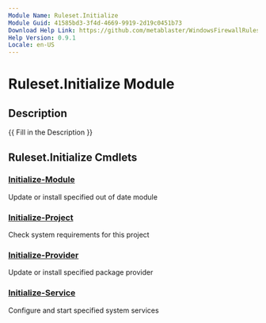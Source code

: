 ```yaml
---
Module Name: Ruleset.Initialize
Module Guid: 41585bd3-3f4d-4669-9919-2d19c0451b73
Download Help Link: https://github.com/metablaster/WindowsFirewallRuleset/tree/master/Config/HelpContent/0.9.1
Help Version: 0.9.1
Locale: en-US
---
```


# Ruleset.Initialize Module

## Description

{{ Fill in the Description }}

## Ruleset.Initialize Cmdlets

### [Initialize-Module](Initialize-Module.md)

Update or install specified out of date module

### [Initialize-Project](Initialize-Project.md)

Check system requirements for this project

### [Initialize-Provider](Initialize-Provider.md)

Update or install specified package provider

### [Initialize-Service](Initialize-Service.md)

Configure and start specified system services
